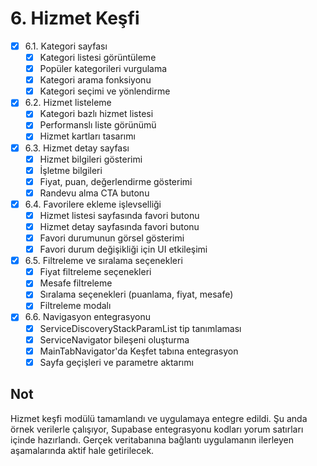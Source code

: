 # 6. Hizmet Keşfi

- [x] 6.1. Kategori sayfası
  - [x] Kategori listesi görüntüleme
  - [x] Popüler kategorileri vurgulama
  - [x] Kategori arama fonksiyonu
  - [x] Kategori seçimi ve yönlendirme

- [x] 6.2. Hizmet listeleme
  - [x] Kategori bazlı hizmet listesi
  - [x] Performanslı liste görünümü
  - [x] Hizmet kartları tasarımı

- [x] 6.3. Hizmet detay sayfası
  - [x] Hizmet bilgileri gösterimi
  - [x] İşletme bilgileri
  - [x] Fiyat, puan, değerlendirme gösterimi
  - [x] Randevu alma CTA butonu

- [x] 6.4. Favorilere ekleme işlevselliği
  - [x] Hizmet listesi sayfasında favori butonu
  - [x] Hizmet detay sayfasında favori butonu
  - [x] Favori durumunun görsel gösterimi
  - [x] Favori durum değişikliği için UI etkileşimi

- [x] 6.5. Filtreleme ve sıralama seçenekleri
  - [x] Fiyat filtreleme seçenekleri
  - [x] Mesafe filtreleme
  - [x] Sıralama seçenekleri (puanlama, fiyat, mesafe)
  - [x] Filtreleme modalı

- [x] 6.6. Navigasyon entegrasyonu
  - [x] ServiceDiscoveryStackParamList tip tanımlaması
  - [x] ServiceNavigator bileşeni oluşturma
  - [x] MainTabNavigator'da Keşfet tabına entegrasyon
  - [x] Sayfa geçişleri ve parametre aktarımı

## Not

Hizmet keşfi modülü tamamlandı ve uygulamaya entegre edildi. Şu anda örnek verilerle çalışıyor, Supabase entegrasyonu kodları yorum satırları içinde hazırlandı. Gerçek veritabanına bağlantı uygulamanın ilerleyen aşamalarında aktif hale getirilecek. 